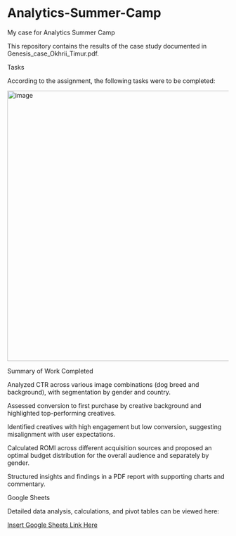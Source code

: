 # Analytics-Summer-Camp
My case for Analytics Summer Camp

This repository contains the results of the case study documented in Genesis_case_Okhrii_Timur.pdf.

Tasks

According to the assignment, the following tasks were to be completed:

<img width="1200" height="615" alt="image" src="https://github.com/user-attachments/assets/aaeb8f75-fb4e-435c-9a3e-13f376e21aff" />

Summary of Work Completed

Analyzed CTR across various image combinations (dog breed and background), with segmentation by gender and country.

Assessed conversion to first purchase by creative background and highlighted top-performing creatives.

Identified creatives with high engagement but low conversion, suggesting misalignment with user expectations.

Calculated ROMI across different acquisition sources and proposed an optimal budget distribution for the overall audience and separately by gender.

Structured insights and findings in a PDF report with supporting charts and commentary.

Google Sheets

Detailed data analysis, calculations, and pivot tables can be viewed here:

[Insert Google Sheets Link Here](https://docs.google.com/spreadsheets/d/1s0yQ9tdnpfbV61nFCN3cROG0rUUT8J6hA9p9261F8-A/edit?gid=519975526#gid=519975526)
